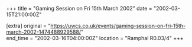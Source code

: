+++
title = "Gaming Session on Fri 15th March 2002"
date = "2002-03-15T21:00:00Z"

[extra]
original = "https://uwcs.co.uk/events/gaming-session-on-fri-15th-march-2002-1474488929588/"    
end_time = "2002-03-16T04:00:00Z"
location = "Ramphal R0.03/4"
+++




